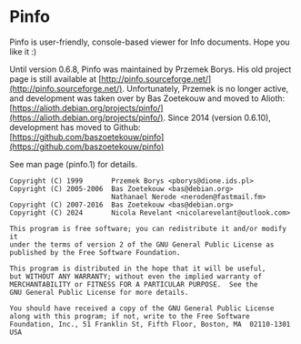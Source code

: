 # Pinfo

Pinfo is user-friendly, console-based viewer for Info documents.
Hope you like it :)

Until version 0.6.8, Pinfo was maintained by Przemek Borys. His old project
page is still available at [http://pinfo.sourceforge.net/](http://pinfo.sourceforge.net/). Unfortunately, Przemek is no longer active,
and development was taken over by Bas Zoetekouw and moved to Alioth:
[https://alioth.debian.org/projects/pinfo/](https://alioth.debian.org/projects/pinfo/).
Since 2014 (version 0.6.10), development has moved to Github:
[https://github.com/baszoetekouw/pinfo](https://github.com/baszoetekouw/pinfo)

See man page (pinfo.1) for details.

    Copyright (C) 1999       Przemek Borys <pborys@dione.ids.pl>
    Copyright (C) 2005-2006  Bas Zoetekouw <bas@debian.org>
                             Nathanael Nerode <neroden@fastmail.fm>
    Copyright (C) 2007-2016  Bas Zoetekouw <bas@debian.org>
    Copyright (C) 2024       Nicola Revelant <nicolarevelant@outlook.com>

    This program is free software; you can redistribute it and/or modify it
    under the terms of version 2 of the GNU General Public License as
    published by the Free Software Foundation.

    This program is distributed in the hope that it will be useful,
    but WITHOUT ANY WARRANTY; without even the implied warranty of
    MERCHANTABILITY or FITNESS FOR A PARTICULAR PURPOSE.  See the
    GNU General Public License for more details.

    You should have received a copy of the GNU General Public License
    along with this program; if not, write to the Free Software
    Foundation, Inc., 51 Franklin St, Fifth Floor, Boston, MA  02110-1301  USA
